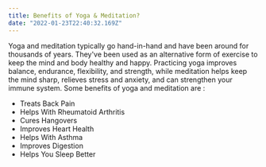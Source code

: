 ```yaml
---
title: Benefits of Yoga & Meditation?
date: "2022-01-23T22:40:32.169Z"
---
```


Yoga and meditation typically go hand-in-hand and have been around for thousands of years. They've been used as an alternative form of exercise to keep the mind and body healthy and happy. Practicing yoga improves balance, endurance, flexibility, and strength, while meditation helps keep the mind sharp, relieves stress and anxiety, and can strengthen your immune system. Some benefits of yoga and meditation are :
- Treats Back Pain
- Helps With Rheumatoid Arthritis
- Cures Hangovers
- Improves Heart Health
- Helps With Asthma
- Improves Digestion
- Helps You Sleep Better

